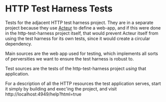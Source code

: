 HTTP Test Harness Tests
=======================

Tests for the adjacent HTTP test harness project.  They are in a separate project
because they use [Acteur](https://github.com/timboudreau/acteur) to define a web-app, 
and if this were done in the http-test-harness project itself,
that would prevent Acteur itself from using the test harness for its own tests, since it
would create a circular dependency.

Main sources are the web app used for testing, which implements all sorts of perversities we
want to ensure the test harness is robust to.

Test sources are the tests of the http-test-harness project _using_ that application.

For a description of all the HTTP resources the test application serves, start it simply
by building and exec'ing the project, and visit
http://localhost:4949/help?html=true
